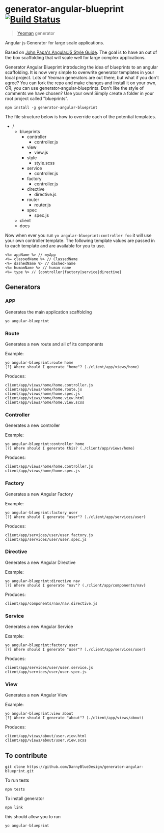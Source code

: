 # generator-angular-blueprint [![Build Status](https://secure.travis-ci.org/DannyBlueDesign/generator-angular-blueprint.png?branch=master)](https://travis-ci.org/DannyBlueDesign/generator-angular-blueprint)

> [Yeoman](http://yeoman.io) generator

Angular js Generator for large scale applications. 

Based on [John Papa's AngularJS Style Guide](https://github.com/johnpapa/angularjs-styleguide). 
The goal is to have an out of the box scaffolding that will scale well for large complex applications.


Generator Angular Blueprint introducing the idea of blueprints to an angular scaffolding. It is now very simple to overwrite generator templates in your local project.
Lots of Yeoman generators are out there, but what if you don't agree? You can fork the repo and make changes and install it on your own, OR, you can use generator-angular-blueprints.
Don't like the style of comments we have chosen? Use your own! Simply create a folder in your root project called "blueprints".

```
npm install -g generator-angular-blueprint
```

The file structure below is how to override each of the potential templates.

* /
  - blueprints
    * controller
      - controller.js
    * view
      - view.js
    * style
      - style.scss
    * service
      - controller.js
    * factory
      - controller.js
    * directive
      - directive.js
    * router
      - router.js
    * spec
      - spec.js
  - client
  - docs

Now when ever you run ```yo angular-blueprint:controller foo``` it will use your own controller template.
The following template values are passed in to each template and are available for you to use.

```
<%= appName %> // myApp
<%= classedName %> // ClassedName
<%= dashedName %> // dashed-name
<%= humanName %> // human name
<%= type %> // {controller|factory|service|directive}
```

## Generators

### APP

Generates the main application scaffolding

```
yo angular-blueprint
```

### Route

Generates a new route and all of its components

Example:
```
yo angular-blueprint:route home
[?] Where should I generate "home"? (./client/app/views/home)
```
Produces:
```
client/app/views/home/home.controller.js
client/app/views/home/home.route.js
client/app/views/home/home.spec.js
client/app/views/home/home.view.html
client/app/views/home/home.view.scss
```

### Controller

Generates a new controller

Example:
```
yo angular-blueprint:controller home
[?] Where should I generate this? (./client/app/views/home)
```
Produces:
```
client/app/views/home/home.controller.js
client/app/views/home/home.spec.js
```

### Factory

Generates a new Angular Factory

Example:
```
yo angular-blueprint:factory user
[?] Where should I generate "user"? (./client/app/services/user)
```
Produces:
```
client/app/services/user/user.factory.js
client/app/services/user/user.spec.js
```

### Directive

Generates a new Angular Directive

Example:
```
yo angular-blueprint:directive nav
[?] Where should I generate "nav"? (./client/app/components/nav)
```
Produces:
```
client/app/components/nav/nav.directive.js
```

### Service

Generates a new Angular Service

Example:
```
yo angular-blueprint:factory user
[?] Where should I generate "user"? (./client/app/services/user)
```
Produces:
```
client/app/services/user/user.service.js
client/app/services/user/user.spec.js
```

### View

Generates a new Angular View

Example:
```
yo angular-blueprint:view about
[?] Where should I generate "about"? (./client/app/views/about)
```
Produces:
```
client/app/views/about/user.view.html
client/app/views/about/user.view.scss
```

## To contribute
```
git clone https://github.com/DannyBlueDesign/generator-angular-blueprint.git
```

To run tests
```
npm tests
```

To install generator
```
npm link
```

this should allow you to run
```
yo angular-blueprint
```
